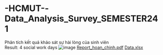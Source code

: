 # -HCMUT--Data_Analysis_Survey_SEMESTER241
Phân tích kết quả khảo sát sự hài lòng của sinh viên \
Result: 4 social work days
![image](https://github.com/user-attachments/assets/1f38800a-2d73-407d-a159-604bc202b75a)
[Report_hoan_chinh.pdf](https://github.com/user-attachments/files/19521328/Report_hoan_chinh.pdf)
[Data.xlsx](https://github.com/user-attachments/files/19521332/Data.xlsx)
